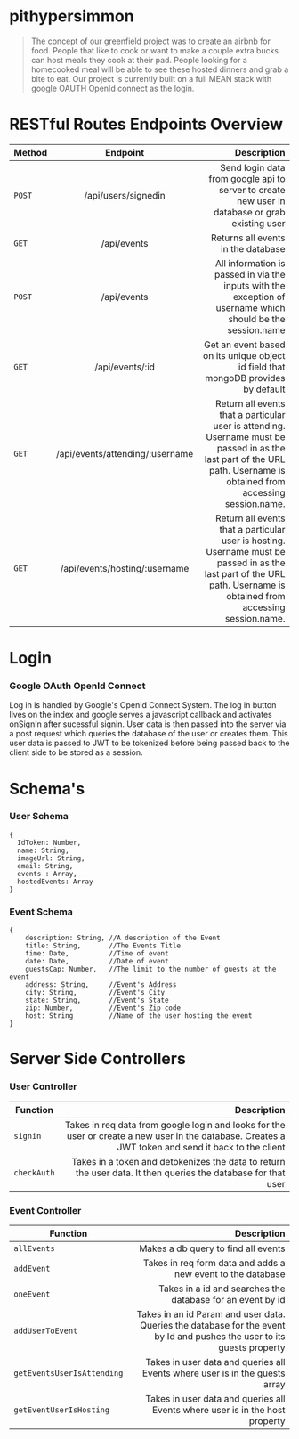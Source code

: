 # pithypersimmon
> The concept of our greenfield project was to create an airbnb for food. People that like to cook or want to make a couple extra bucks can host meals they cook at their pad. People looking for a homecooked meal will be able to see these hosted dinners and grab a bite to eat. Our project is currently built on a full MEAN stack with google OAUTH OpenId connect as the login.

# RESTful Routes Endpoints Overview

| Method        | Endpoint      | Description  |
| ------------- |:-------------:| ------------:|
| `POST` | /api/users/signedin | Send login data from google api to server to create new user in database or grab existing user |
| `GET` | /api/events | Returns all events in the database |
| `POST` | /api/events | All information is passed in via the inputs with the exception of username which should be the session.name |
| `GET` | /api/events/:id | Get an event based on its unique object id field that mongoDB provides by default |
| `GET` | /api/events/attending/:username | Return all events that a particular user is attending. Username must be passed in as the last part of the URL path. Username is obtained from accessing session.name. |
| `GET` | /api/events/hosting/:username | Return all events that a particular user is hosting. Username must be passed in as the last part of the URL path. Username is obtained from accessing session.name. |

# Login

### Google OAuth OpenId Connect
Log in is handled by Google's OpenId Connect System. The log in button lives on the index and google serves a javascript callback and activates onSignIn after sucessful signin. User data is then passed into the server via a post request which queries the database of the user or creates them. This user data is passed to JWT to be tokenized before being passed back to the client side to be stored as a session.

# Schema's

### User Schema

    {
      IdToken: Number,
      name: String,
      imageUrl: String,
      email: String,
      events : Array,
      hostedEvents: Array
    }

### Event Schema

    {
	    description: String, //A description of the Event
	    title: String,		 //The Events Title
	    time: Date,			 //Time of event 
	    date: Date,			 //Date of event
	    guestsCap: Number,	 //The limit to the number of guests at the event
	    address: String,	 //Event's Address
	    city: String,		 //Event's City
	    state: String,		 //Event's State
	    zip: Number,		 //Event's Zip code
	    host: String		 //Name of the user hosting the event
    }

# Server Side Controllers
### User Controller

| Function        |  Description  |
| ------------- |------------:|
| `signin` | Takes in req data from google login and looks for the user or create a new user in the database. Creates a JWT token and send it back to the client |
| `checkAuth` | Takes in a token and detokenizes the data to return the user data. It then queries the database for that user |

### Event Controller

| Function        |  Description  |
| ------------- |------------:|
| `allEvents` | Makes a db query to find all events |
| `addEvent` | Takes in req form data and adds a new event to the database |
| `oneEvent` | Takes in a id and searches the database for an event by id |
| `addUserToEvent` | Takes in an id Param and user data. Queries the database for the event by Id and pushes the user to its guests property |
| `getEventsUserIsAttending` | Takes in user data and queries all Events where user is in the guests array |
| `getEventUserIsHosting` | Takes in user data and queries all Events where user is in the host property |
